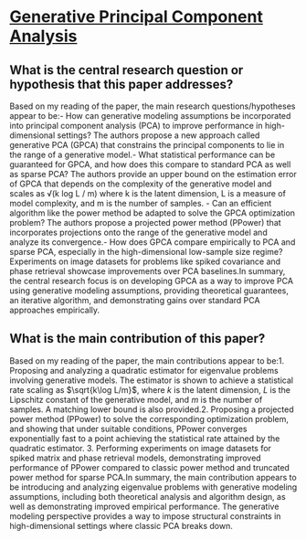 # [Generative Principal Component Analysis](https://arxiv.org/abs/2203.09693v2)

## What is the central research question or hypothesis that this paper addresses?

Based on my reading of the paper, the main research questions/hypotheses appear to be:- How can generative modeling assumptions be incorporated into principal component analysis (PCA) to improve performance in high-dimensional settings? The authors propose a new approach called generative PCA (GPCA) that constrains the principal components to lie in the range of a generative model.- What statistical performance can be guaranteed for GPCA, and how does this compare to standard PCA as well as sparse PCA? The authors provide an upper bound on the estimation error of GPCA that depends on the complexity of the generative model and scales as √(k log L / m) where k is the latent dimension, L is a measure of model complexity, and m is the number of samples. - Can an efficient algorithm like the power method be adapted to solve the GPCA optimization problem? The authors propose a projected power method (PPower) that incorporates projections onto the range of the generative model and analyze its convergence.- How does GPCA compare empirically to PCA and sparse PCA, especially in the high-dimensional low-sample size regime? Experiments on image datasets for problems like spiked covariance and phase retrieval showcase improvements over PCA baselines.In summary, the central research focus is on developing GPCA as a way to improve PCA using generative modeling assumptions, providing theoretical guarantees, an iterative algorithm, and demonstrating gains over standard PCA approaches empirically.


## What is the main contribution of this paper?

Based on my reading of the paper, the main contributions appear to be:1. Proposing and analyzing a quadratic estimator for eigenvalue problems involving generative models. The estimator is shown to achieve a statistical rate scaling as $\sqrt{k\log L/m}$, where $k$ is the latent dimension, $L$ is the Lipschitz constant of the generative model, and $m$ is the number of samples. A matching lower bound is also provided.2. Proposing a projected power method (PPower) to solve the corresponding optimization problem, and showing that under suitable conditions, PPower converges exponentially fast to a point achieving the statistical rate attained by the quadratic estimator. 3. Performing experiments on image datasets for spiked matrix and phase retrieval models, demonstrating improved performance of PPower compared to classic power method and truncated power method for sparse PCA.In summary, the main contribution appears to be introducing and analyzing eigenvalue problems with generative modeling assumptions, including both theoretical analysis and algorithm design, as well as demonstrating improved empirical performance. The generative modeling perspective provides a way to impose structural constraints in high-dimensional settings where classic PCA breaks down.
